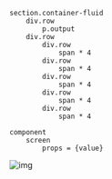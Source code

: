 ```
section.container-fluid
    div.row
        p.output
    div.row
        div.row
            span * 4
        div.row
            span * 4
        div.row
            span * 4
        div.row
            span * 4
        div.row
            span * 4
```

```
component
    screen
        props = {value}
```

![img](https://freebiesui.com/wp-content/uploads/2020/07/Daily-UI-Challenge-Calculator-UI-design.jpg)

